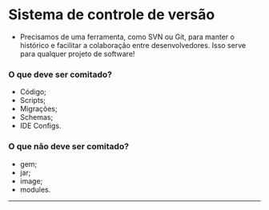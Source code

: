 # Sistema de controle de versão

* Precisamos de uma ferramenta, como SVN ou Git, para manter o histórico e facilitar a colaboração entre desenvolvedores. Isso serve para qualquer projeto de software!

### O que deve ser comitado?

* Código;
* Scripts;
* Migrações;
* Schemas;
* IDE Configs.

### O que não deve ser comitado?

* gem;
* jar;
* image;
* modules.

---
